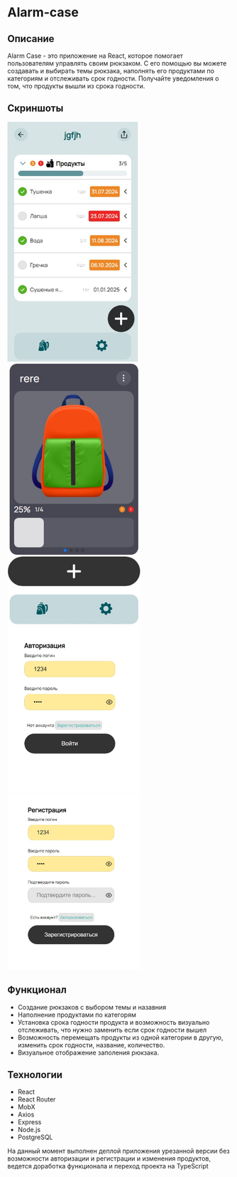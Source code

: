 # Alarm-case

## Описание

Alarm Case - это приложение на React, которое помогает пользователям управлять своим рюкзаком. С его помощью вы можете создавать и выбирать темы рюкзака, наполнять его продуктами по категориям и отслеживать срок годности. Получайте уведомления о том, что продукты вышли из срока годности. 

## Скриншоты
<img src="https://github.com/veryGoodOffDev/alarm-case/blob/master/screenshots/Снимок%20экрана%202024-07-22%20120338.jpg" width="300"/>
<img src="https://github.com/veryGoodOffDev/alarm-case/blob/master/screenshots/Снимок%20экрана%202024-07-22%20115925.jpg" width="300"/>
<img src="https://github.com/veryGoodOffDev/alarm-case/blob/master/screenshots/Снимок%20экрана%202024-07-22%20115403.jpg" width="300"/>
<img src="https://github.com/veryGoodOffDev/alarm-case/blob/master/screenshots/Снимок%20экрана%202024-07-22%20115334.jpg" width="300"/>


## Функционал
 - Создание рюкзаков с выбором темы и назавния
 - Наполнение продуктами по категорям
 - Установка срока годности продукта и возможность визуально отслеживать, что нужно заменить если срок годности вышел
 - Возможность перемещать продукты из одной категории в другую, изменить срок годности, название, количество.
 - Визуальное отображение заполения рюкзака.

## Технологии
 - React
 - React Router
 - MobX
 - Axios
 - Express
 - Node.js
 - PostgreSQL

На данный момент выполнен деплой приложения урезанной версии без возможности авторизации и регистрации и изменения продуктов, ведется доработка функционала и переход проекта на TypeScript
